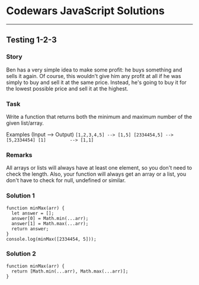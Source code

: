 # Codewars JavaScript Solutions

---

## Testing 1-2-3

### Story

Ben has a very simple idea to make some profit: he buys something and sells it again.
Of course, this wouldn't give him any profit at all if he was simply to buy and sell it at the same price.
Instead, he's going to buy it for the lowest possible price and sell it at the highest.

### Task

Write a function that returns both the minimum and maximum number of the given list/array.

Examples (Input --> Output)
`[1,2,3,4,5] --> [1,5]
[2334454,5] --> [5,2334454]
[1]         --> [1,1]`

### Remarks

All arrays or lists will always have at least one element, so you don't need to check the length.
Also, your function will always get an array or a list, you don't have to check for null, undefined or similar.

### Solution 1

```
function minMax(arr) {
  let answer = [];
  answer[0] = Math.min(...arr);
  answer[1] = Math.max(...arr);
  return answer;
}
console.log(minMax([2334454, 5]));
```

### Solution 2

```
function minMax(arr) {
  return [Math.min(...arr), Math.max(...arr)];
}
```
